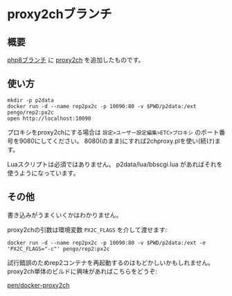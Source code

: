 # proxy2chブランチ

## 概要

[php8ブランチ](https://github.com/pen/docker-rep2/tree/php8)
に
[proxy2ch](https://notabug.org/NanashiNoGombe/proxy2ch)
を追加したものです。

## 使い方

```shell
mkdir -p p2data
docker run -d --name rep2px2c -p 10090:80 -v $PWD/p2data:/ext pengo/rep2:px2c
open http://localhost:10090
```

プロキシをproxy2chにする場合は
`設定>ユーザー設定編集>ETC>プロキシ`
のポート番号を9080にしてください。
8080(のまま)にすれば2chproxy.plを使い(続け)ます。

Luaスクリプトは必須ではありません。
p2data/lua/bbscgi.lua があればそれを使うようになっています。

## その他

書き込みがうまくいくかはわかりません。

proxy2chの引数は環境変数 `PX2C_FLAGS` を介して渡せます:

```
docker run -d --name rep2px2c -p 10090:80 -v $PWD/p2data:/ext -e 'PX2C_FLAGS="-c"' pengo/rep2:px2c
```

試行錯誤のためrep2コンテナを再起動するのはもどかしいかもしれません。
proxy2ch単体のビルドに興味があればこちらをどうぞ:

[pen/docker-proxy2ch](https://github.com/pen/docker-proxy2ch)
